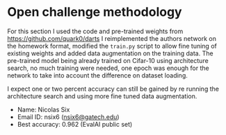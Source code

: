 # Open challenge methodology

For this section I used the code and pre-trained weights from https://github.com/quark0/darts
I reimplemented the authors network on the homework format, modified the `train.py` script to 
allow fine tuning of existing weights and added data augmentation on the training data. The 
pre-trained model being already trained on Cifar-10 using architecture search, no much
training were needed, one epoch was enough for the network to take into account the 
difference on dataset loading.

I expect one or two percent accuracy can still be gained by re running the architecture
search and using more fine tuned data augmentation.

- Name: Nicolas Six
- Email ID: nsix6 (nsix6@gatech.edu)
- Best accuracy: 0.962 (EvalAI public set)
